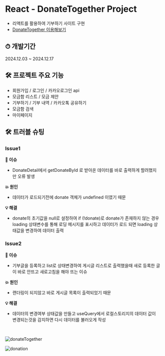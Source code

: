 # React -  DonateTogether Project

- 리액트를 활용하여 기부하기 사이트 구현
- [DonateTogether 이용해보기](https://donate-together-wjlee.vercel.app/)



## ⏱ 개발기간 

2024.12.03 ~ 2024.12.17


## 🛠 프로젝트 주요 기능

- 회원가입 / 로그인 / 카카오로그인 api
- 모금함 리스트 / 모금 제안
- 기부하기 / 기부 내역 / 카카오톡 공유하기
- 모금함 검색
- 마이페이지

## 🛠 트러블 슈팅

###  Issue1

**🚨 이슈** 
-  DonateDetail에서 getDonateById 로 받아온 데이터를 바로 출력하게 할려했지만 오류 발생

**💥 원인**
  - 데이터가 로드되기전에 donate 객체가 undefined 이였기 때문

**💡 해결**
- donate의 초기값을 null로 설정하여 if (!donate)로 donate가 존재하지 않는 경우 loading 상태변수를 통해 로딩 메시지를 표시하고 데이터가 로드 되면 loading 상태값을 변경하여 데이터 출력

###  Issue2

**🚨 이슈** 
- 기부글을 등록하고 list로 상태변경하여 게시글 리스트로 출력했을때 새로 등록한 글이 바로 안뜨고 새로고침을 해야 뜨는 이슈

**💥 원인**
  - 랜더링이 되지않고 바로 게시글 목록이 출력되었기 때문

**💡 해결**
 - 데이터의 변경여부 상태값을 만들고 useQuery에서 로컬스토리지의 데이터 값이 변경되는것을 감지하면 다시 데이터를 불러오게 작성

<br/>

![donateTogether](https://github.com/user-attachments/assets/aeac3621-d85e-4e80-af79-5878bc7cdbbe)

![donation](https://github.com/user-attachments/assets/2602a88d-a038-4997-82db-76d11d7c9c3f)




